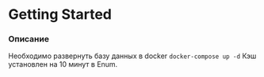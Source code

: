 # Getting Started

### Описание

Необходимо развернуть базу данных в docker `docker-compose up -d`
Кэш установлен на 10 минут в Enum.
